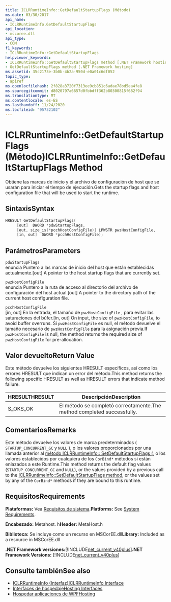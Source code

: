 ```yaml
---
title: ICLRRuntimeInfo::GetDefaultStartupFlags (Método)
ms.date: 03/30/2017
api_name:
- ICLRRuntimeInfo.GetDefaultStartupFlags
api_location:
- mscoree.dll
api_type:
- COM
f1_keywords:
- ICLRRuntimeInfo::GetDefaultStartupFlags
helpviewer_keywords:
- ICLRRuntimeInfo::GetDefaultStartupFlags method [.NET Framework hosting]
- GetDefaultStartupFlags method [.NET Framework hosting]
ms.assetid: 35c2173e-3b0b-4b2a-950d-e0a01c6df052
topic_type:
- apiref
ms.openlocfilehash: 2f828a3720f7313ee9cb851c6adae78bd5ea4fe8
ms.sourcegitcommit: d8020797a6657d0fbbdff362b80300815f682f94
ms.translationtype: MT
ms.contentlocale: es-ES
ms.lasthandoff: 11/24/2020
ms.locfileid: "95732102"
---
```

# <a name="iclrruntimeinfogetdefaultstartupflags-method"></a><span data-ttu-id="11f5b-102">ICLRRuntimeInfo::GetDefaultStartupFlags (Método)</span><span class="sxs-lookup"><span data-stu-id="11f5b-102">ICLRRuntimeInfo::GetDefaultStartupFlags Method</span></span>

<span data-ttu-id="11f5b-103">Obtiene las marcas de inicio y el archivo de configuración de host que se usarán para iniciar el tiempo de ejecución.</span><span class="sxs-lookup"><span data-stu-id="11f5b-103">Gets the startup flags and host configuration file that will be used to start the runtime.</span></span>  
  
## <a name="syntax"></a><span data-ttu-id="11f5b-104">Sintaxis</span><span class="sxs-lookup"><span data-stu-id="11f5b-104">Syntax</span></span>  
  
```cpp  
HRESULT GetDefaultStartupFlags(  
     [out]  DWORD *pdwStartupFlags,  
     [out, size_is(*pcchHostConfigFile)] LPWSTR pwzHostConfigFile,  
     [in, out]  DWORD *pcchHostConfigFile);  
```  
  
## <a name="parameters"></a><span data-ttu-id="11f5b-105">Parámetros</span><span class="sxs-lookup"><span data-stu-id="11f5b-105">Parameters</span></span>  

 `pdwStartupFlags`  
 <span data-ttu-id="11f5b-106">enuncia Puntero a las marcas de inicio del host que están establecidas actualmente.</span><span class="sxs-lookup"><span data-stu-id="11f5b-106">[out] A pointer to the host startup flags that are currently set.</span></span>  
  
 `pwzHostConfigFile`  
 <span data-ttu-id="11f5b-107">enuncia Puntero a la ruta de acceso al directorio del archivo de configuración del host actual.</span><span class="sxs-lookup"><span data-stu-id="11f5b-107">[out] A pointer to the directory path of the current host configuration file.</span></span>  
  
 `pcchHostConfigFile`  
 <span data-ttu-id="11f5b-108">[in, out] En la entrada, el tamaño de `pwzHostConfigFile` , para evitar las saturaciones del búfer.</span><span class="sxs-lookup"><span data-stu-id="11f5b-108">[in, out] On input, the size of `pwzHostConfigFile`, to avoid buffer overruns.</span></span> <span data-ttu-id="11f5b-109">Si `pwzHostConfigFile` es null, el método devuelve el tamaño necesario de `pwzHostConfigFile` para la asignación previa.</span><span class="sxs-lookup"><span data-stu-id="11f5b-109">If `pwzHostConfigFile` is null, the method returns the required size of `pwzHostConfigFile` for pre-allocation.</span></span>  
  
## <a name="return-value"></a><span data-ttu-id="11f5b-110">Valor devuelto</span><span class="sxs-lookup"><span data-stu-id="11f5b-110">Return Value</span></span>  

 <span data-ttu-id="11f5b-111">Este método devuelve los siguientes HRESULT específicos, así como los errores HRESULT que indican un error del método.</span><span class="sxs-lookup"><span data-stu-id="11f5b-111">This method returns the following specific HRESULT as well as HRESULT errors that indicate method failure.</span></span>  
  
|<span data-ttu-id="11f5b-112">HRESULT</span><span class="sxs-lookup"><span data-stu-id="11f5b-112">HRESULT</span></span>|<span data-ttu-id="11f5b-113">Descripción</span><span class="sxs-lookup"><span data-stu-id="11f5b-113">Description</span></span>|  
|-------------|-----------------|  
|<span data-ttu-id="11f5b-114">S_OK</span><span class="sxs-lookup"><span data-stu-id="11f5b-114">S_OK</span></span>|<span data-ttu-id="11f5b-115">El método se completó correctamente.</span><span class="sxs-lookup"><span data-stu-id="11f5b-115">The method completed successfully.</span></span>|  
  
## <a name="remarks"></a><span data-ttu-id="11f5b-116">Comentarios</span><span class="sxs-lookup"><span data-stu-id="11f5b-116">Remarks</span></span>  

 <span data-ttu-id="11f5b-117">Este método devuelve los valores de marca predeterminados ( `STARTUP_CONCURRENT_GC` y `NULL` ), o los valores proporcionados por una llamada anterior al [método ICLRRuntimeInfo:: SetDefaultStartupFlags (](iclrruntimeinfo-setdefaultstartupflags-method.md), o los valores establecidos por cualquiera de los `CorBind*` métodos si están enlazados a este Runtime.</span><span class="sxs-lookup"><span data-stu-id="11f5b-117">This method returns the default flag values (`STARTUP_CONCURRENT_GC` and `NULL`), or the values provided by a previous call to the [ICLRRuntimeInfo::SetDefaultStartupFlags method](iclrruntimeinfo-setdefaultstartupflags-method.md), or the values set by any of the `CorBind*` methods if they are bound to this runtime.</span></span>  
  
## <a name="requirements"></a><span data-ttu-id="11f5b-118">Requisitos</span><span class="sxs-lookup"><span data-stu-id="11f5b-118">Requirements</span></span>  

 <span data-ttu-id="11f5b-119">**Plataformas:** Vea [Requisitos de sistema](../../get-started/system-requirements.md).</span><span class="sxs-lookup"><span data-stu-id="11f5b-119">**Platforms:** See [System Requirements](../../get-started/system-requirements.md).</span></span>  
  
 <span data-ttu-id="11f5b-120">**Encabezado:** Metahost. h</span><span class="sxs-lookup"><span data-stu-id="11f5b-120">**Header:** MetaHost.h</span></span>  
  
 <span data-ttu-id="11f5b-121">**Biblioteca:** Se incluye como un recurso en MSCorEE.dll</span><span class="sxs-lookup"><span data-stu-id="11f5b-121">**Library:** Included as a resource in MSCorEE.dll</span></span>  
  
 <span data-ttu-id="11f5b-122">**.NET Framework versiones:**[!INCLUDE[net_current_v40plus](../../../../includes/net-current-v40plus-md.md)]</span><span class="sxs-lookup"><span data-stu-id="11f5b-122">**.NET Framework Versions:** [!INCLUDE[net_current_v40plus](../../../../includes/net-current-v40plus-md.md)]</span></span>  
  
## <a name="see-also"></a><span data-ttu-id="11f5b-123">Consulte también</span><span class="sxs-lookup"><span data-stu-id="11f5b-123">See also</span></span>

- [<span data-ttu-id="11f5b-124">ICLRRuntimeInfo (Interfaz)</span><span class="sxs-lookup"><span data-stu-id="11f5b-124">ICLRRuntimeInfo Interface</span></span>](iclrruntimeinfo-interface.md)
- [<span data-ttu-id="11f5b-125">Interfaces de hospedaje</span><span class="sxs-lookup"><span data-stu-id="11f5b-125">Hosting Interfaces</span></span>](hosting-interfaces.md)
- [<span data-ttu-id="11f5b-126">Hospedar aplicaciones de WPF</span><span class="sxs-lookup"><span data-stu-id="11f5b-126">Hosting</span></span>](index.md)
